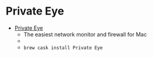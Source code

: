 # Private Eye
- [Private Eye](https://radiosilenceapp.com/private-eye)
  -  The easiest network monitor and firewall for Mac
  - 
  - `brew cask install Private Eye`
